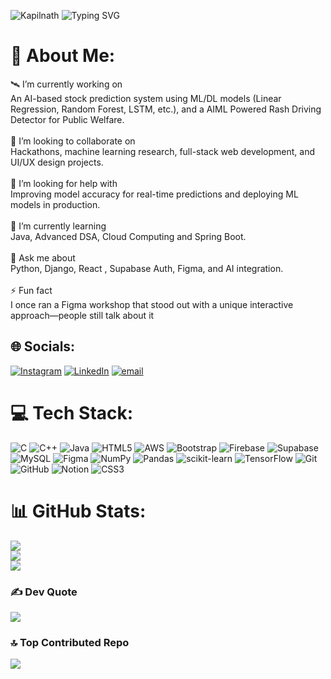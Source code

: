 ![Kapilnath](https://capsule-render.vercel.app/api?type=waving&height=300&color=gradient&text=Hi,%20I'm%20Kapilnath&fontAlign=53&fontAlignY=51&animation=twinkling&fontColor=ffffff)
![Typing SVG](https://readme-typing-svg.demolab.com?font=Doto&size=21&pause=1000&color=00E7FF&background=FFFFFF00&center=true&vCenter=true&width=650&lines=Java+%26+Python+Developer+%7C+AWS+Cloud;DSA+%26+Machine+Learning;Web+Development+%7C+FinTech+%7C+Computer+Vision;Open+to+Collaborations+%26+Opportunities)



# 💫 About Me:
🛰️ I’m currently working on<br>An AI-based stock prediction system using ML/DL models (Linear Regression, Random Forest, LSTM, etc.), and a AIML Powered Rash Driving Detector for Public Welfare.<br><br>👯 I’m looking to collaborate on<br>Hackathons, machine learning research, full-stack web development, and UI/UX design projects.<br><br>🤝 I’m looking for help with<br>Improving model accuracy for real-time predictions and deploying ML models in production.<br><br>🌱 I’m currently learning<br>Java, Advanced DSA, Cloud Computing and Spring Boot.<br><br>💬 Ask me about<br>Python, Django, React , Supabase Auth, Figma, and AI integration.<br><br>⚡ Fun fact<br>I once ran a Figma workshop that stood out with a unique interactive approach—people still talk about it


## 🌐 Socials:
[![Instagram](https://img.shields.io/badge/Instagram-%23E4405F.svg?logo=Instagram&logoColor=white)](https://www.instagram.com/_kapil_24__?igsh=enJhd254NDRoZTZo) [![LinkedIn](https://img.shields.io/badge/LinkedIn-%230077B5.svg?logo=linkedin&logoColor=white)](https://www.linkedin.com/in/kapil-nath-kn24/) [![email](https://img.shields.io/badge/Email-D14836?logo=gmail&logoColor=white)](mailto:kapilnath2005@gmail.com) 

# 💻 Tech Stack:
![C](https://img.shields.io/badge/c-%2300599C.svg?style=for-the-badge&logo=c&logoColor=white) ![C++](https://img.shields.io/badge/c++-%2300599C.svg?style=for-the-badge&logo=c%2B%2B&logoColor=white) ![Java](https://img.shields.io/badge/java-%23ED8B00.svg?style=for-the-badge&logo=openjdk&logoColor=white) ![HTML5](https://img.shields.io/badge/html5-%23E34F26.svg?style=for-the-badge&logo=html5&logoColor=white) ![AWS](https://img.shields.io/badge/AWS-%23FF9900.svg?style=for-the-badge&logo=amazon-aws&logoColor=white) ![Bootstrap](https://img.shields.io/badge/bootstrap-%238511FA.svg?style=for-the-badge&logo=bootstrap&logoColor=white) ![Firebase](https://img.shields.io/badge/firebase-a08021?style=for-the-badge&logo=firebase&logoColor=ffcd34) ![Supabase](https://img.shields.io/badge/Supabase-3ECF8E?style=for-the-badge&logo=supabase&logoColor=white) ![MySQL](https://img.shields.io/badge/mysql-4479A1.svg?style=for-the-badge&logo=mysql&logoColor=white) ![Figma](https://img.shields.io/badge/figma-%23F24E1E.svg?style=for-the-badge&logo=figma&logoColor=white) ![NumPy](https://img.shields.io/badge/numpy-%23013243.svg?style=for-the-badge&logo=numpy&logoColor=white) ![Pandas](https://img.shields.io/badge/pandas-%23150458.svg?style=for-the-badge&logo=pandas&logoColor=white) ![scikit-learn](https://img.shields.io/badge/scikit--learn-%23F7931E.svg?style=for-the-badge&logo=scikit-learn&logoColor=white) ![TensorFlow](https://img.shields.io/badge/TensorFlow-%23FF6F00.svg?style=for-the-badge&logo=TensorFlow&logoColor=white) ![Git](https://img.shields.io/badge/git-%23F05033.svg?style=for-the-badge&logo=git&logoColor=white) ![GitHub](https://img.shields.io/badge/github-%23121011.svg?style=for-the-badge&logo=github&logoColor=white) ![Notion](https://img.shields.io/badge/Notion-%23000000.svg?style=for-the-badge&logo=notion&logoColor=white) ![CSS3](https://img.shields.io/badge/css3-%231572B6.svg?style=for-the-badge&logo=css3&logoColor=white)
# 📊 GitHub Stats:
![](https://github-readme-stats.vercel.app/api?username=kapilnath546&theme=vision-friendly-dark&hide_border=false&include_all_commits=false&count_private=false)<br/>
![](https://nirzak-streak-stats.vercel.app/?user=kapilnath546&theme=vision-friendly-dark&hide_border=false)<br/>
![](https://github-readme-stats.vercel.app/api/top-langs/?username=kapilnath546&theme=vision-friendly-dark&hide_border=false&include_all_commits=false&count_private=false&layout=compact)

### ✍️ Dev Quote
![](https://quotes-github-readme.vercel.app/api?type=horizontal&theme=merko)

### 🔝 Top Contributed Repo
![](https://github-contributor-stats.vercel.app/api?username=kapilnath546&limit=5&theme=dark&combine_all_yearly_contributions=true)

<!-- Proudly created with GPRM ( https://gprm.itsvg.in ) -->
